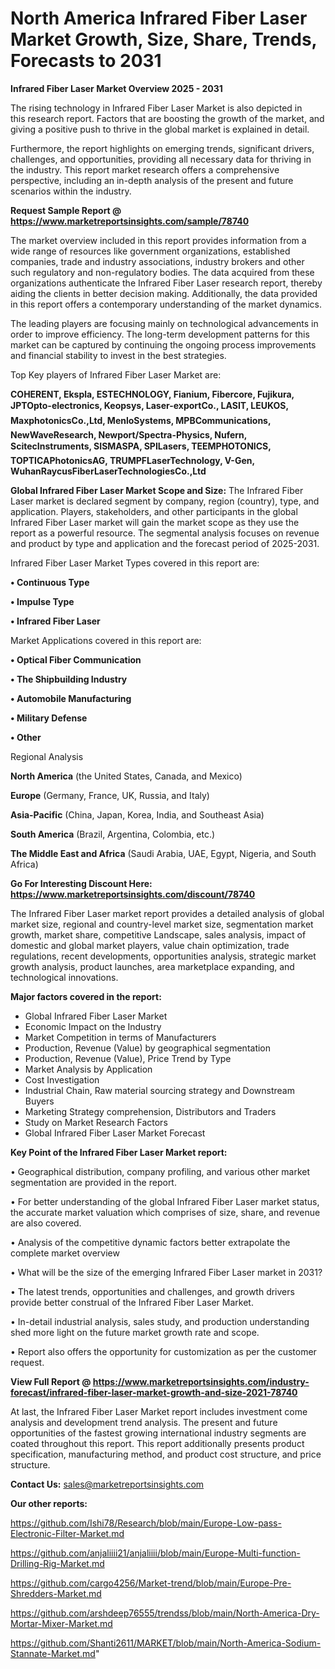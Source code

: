  # North America Infrared Fiber Laser Market Growth, Size, Share, Trends, Forecasts to 2031

<Strong> Infrared Fiber Laser Market Overview 2025 - 2031</strong>

The rising technology in Infrared Fiber Laser Market is also depicted in this research report. Factors that are boosting the growth of the market, and giving a positive push to thrive in the global market is explained in detail.

Furthermore, the report highlights on emerging trends, significant drivers, challenges, and opportunities, providing all necessary data for thriving in the industry. This report market research offers a comprehensive perspective, including an in-depth analysis of the present and future scenarios within the industry.

<strong>Request Sample Report @ <a href=https://www.marketreportsinsights.com/sample/78740>https://www.marketreportsinsights.com/sample/78740</a></strong>

The market overview included in this report provides information from a wide range of resources like government organizations, established companies, trade and industry associations, industry brokers and other such regulatory and non-regulatory bodies. The data acquired from these organizations authenticate the Infrared Fiber Laser research report, thereby aiding the clients in better decision making. Additionally, the data provided in this report offers a contemporary understanding of the market dynamics.

The leading players are focusing mainly on technological advancements in order to improve efficiency. The long-term development patterns for this market can be captured by continuing the ongoing process improvements and financial stability to invest in the best strategies.

Top Key players of Infrared Fiber Laser Market are:

<strong>COHERENT, Ekspla, ESTECHNOLOGY, Fianium, Fibercore, Fujikura, JPTOpto-electronics, Keopsys, Laser-exportCo., LASIT, LEUKOS, MaxphotonicsCo.,Ltd, MenloSystems, MPBCommunications, NewWaveResearch, Newport/Spectra-Physics, Nufern, ScitecInstruments, SISMASPA, SPILasers, TEEMPHOTONICS, TOPTICAPhotonicsAG, TRUMPFLaserTechnology, V-Gen, WuhanRaycusFiberLaserTechnologiesCo.,Ltd</strong>

<strong><b>Global Infrared Fiber Laser Market Scope and Size:</b></strong>
The Infrared Fiber Laser market is declared segment by company, region (country), type, and application. Players, stakeholders, and other participants in the global Infrared Fiber Laser market will gain the market scope as they use the report as a powerful resource. The segmental analysis focuses on revenue and product by type and application and the forecast period of 2025-2031.

Infrared Fiber Laser Market Types covered in this report are:

<strong>• Continuous Type

• Impulse Type

• Infrared Fiber Laser</strong>

Market Applications covered in this report are:

<strong>• Optical Fiber Communication

• The Shipbuilding Industry

• Automobile Manufacturing

• Military Defense

• Other</strong> 

Regional Analysis

<strong>North America</strong> (the United States, Canada, and Mexico)

<strong>Europe</strong> (Germany, France, UK, Russia, and Italy)

<strong>Asia-Pacific</strong> (China, Japan, Korea, India, and Southeast Asia)

<strong>South America</strong> (Brazil, Argentina, Colombia, etc.)

<strong>The Middle East and Africa</strong> (Saudi Arabia, UAE, Egypt, Nigeria, and South Africa)

<strong>Go For Interesting Discount Here: <a href=https://www.marketreportsinsights.com/discount/78740>https://www.marketreportsinsights.com/discount/78740</a></strong>

The Infrared Fiber Laser market report provides a detailed analysis of global market size, regional and country-level market size, segmentation market growth, market share, competitive Landscape, sales analysis, impact of domestic and global market players, value chain optimization, trade regulations, recent developments, opportunities analysis, strategic market growth analysis, product launches, area marketplace expanding, and technological innovations.

<strong><b>Major factors covered in the report:</b></strong>
<ul>
  <li>Global Infrared Fiber Laser Market </li>
  <li>Economic Impact on the Industry</li>
  <li>Market Competition in terms of Manufacturers</li>
  <li>Production, Revenue (Value) by geographical segmentation</li>
  <li>Production, Revenue (Value), Price Trend by Type</li>
  <li>Market Analysis by Application</li>
  <li>Cost Investigation</li>
  <li>Industrial Chain, Raw material sourcing strategy and Downstream Buyers</li>
  <li>Marketing Strategy comprehension, Distributors and Traders</li>
  <li>Study on Market Research Factors</li>
  <li>Global Infrared Fiber Laser Market Forecast</li>
</ul>

<strong><b>Key Point of the Infrared Fiber Laser Market report:</b></strong>

• Geographical distribution, company profiling, and various other market segmentation are provided in the report.

• For better understanding of the global Infrared Fiber Laser market status, the accurate market valuation which comprises of size, share, and revenue are also covered.

• Analysis of the competitive dynamic factors better extrapolate the complete market overview

• What will be the size of the emerging Infrared Fiber Laser market in 2031?

• The latest trends, opportunities and challenges, and growth drivers provide better construal of the Infrared Fiber Laser Market.

• In-detail industrial analysis, sales study, and production understanding shed more light on the future market growth rate and scope.

• Report also offers the opportunity for customization as per the customer request.

<strong><b>View Full Report @ <a href=https://www.marketreportsinsights.com/industry-forecast/infrared-fiber-laser-market-growth-and-size-2021-78740>https://www.marketreportsinsights.com/industry-forecast/infrared-fiber-laser-market-growth-and-size-2021-78740</a></b></strong>


At last, the Infrared Fiber Laser Market report includes investment come analysis and development trend analysis. The present and future opportunities of the fastest growing international industry segments are coated throughout this report. This report additionally presents product specification, manufacturing method, and product cost structure, and price structure.

<strong>Contact Us:</strong>
sales@marketreportsinsights.com

<strong>Our other reports:</strong>

<a href=https://github.com/Ishi78/Research/blob/main/Europe-Low-pass-Electronic-Filter-Market.md>https://github.com/Ishi78/Research/blob/main/Europe-Low-pass-Electronic-Filter-Market.md</a>

<a href=https://github.com/anjaliiii21/anjaliiii/blob/main/Europe-Multi-function-Drilling-Rig-Market.md>https://github.com/anjaliiii21/anjaliiii/blob/main/Europe-Multi-function-Drilling-Rig-Market.md</a>

<a href=https://github.com/cargo4256/Market-trend/blob/main/Europe-Pre-Shredders-Market.md>https://github.com/cargo4256/Market-trend/blob/main/Europe-Pre-Shredders-Market.md</a>

<a href=https://github.com/arshdeep76555/trendss/blob/main/North-America-Dry-Mortar-Mixer-Market.md>https://github.com/arshdeep76555/trendss/blob/main/North-America-Dry-Mortar-Mixer-Market.md</a>

<a href=https://github.com/Shanti2611/MARKET/blob/main/North-America-Sodium-Stannate-Market.md>https://github.com/Shanti2611/MARKET/blob/main/North-America-Sodium-Stannate-Market.md</a>"
